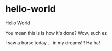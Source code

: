 # hello-world
Hello World 

You mean this is is how it's done? Wow, such ez

I saw a horse today ... in my dreams!!! Ha ha!
